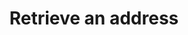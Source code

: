 ---
title: Retrieve an address
api:
  file: openapi-external-b2c.yaml
  operationId: RetrieveAddress
hidden: false
---